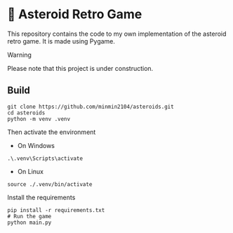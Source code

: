 # 🌠 Asteroid Retro Game

This repository contains the code to my own implementation of the asteroid retro game. It is made using Pygame.

> [!WARNING]
> Please note that this project is under construction.

## Build

```
git clone https://github.com/minmin2104/asteroids.git
cd asteroids
python -m venv .venv
```

Then activate the environment

- On Windows

```
.\.venv\Scripts\activate
```

- On Linux

```
source ./.venv/bin/activate
```

Install the requirements

```
pip install -r requirements.txt
# Run the game
python main.py
```
